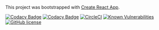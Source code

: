This project was bootstrapped with [Create React App](https://github.com/facebook/create-react-app).

[![Codacy Badge](https://app.codacy.com/project/badge/Grade/e4e360ec28ce4c20ac7aad497bf3d88f)](https://www.codacy.com/manual/FaustTheFirst/portfolio/dashboard?utm_source=github.com&amp;utm_medium=referral&amp;utm_content=FaustTheFirst/portfolio&amp;utm_campaign=Badge_Grade)
[![Codacy Badge](https://app.codacy.com/project/badge/Coverage/e4e360ec28ce4c20ac7aad497bf3d88f)](https://www.codacy.com/manual/FaustTheFirst/portfolio/dashboard?utm_source=github.com&utm_medium=referral&utm_content=FaustTheFirst/portfolio&utm_campaign=Badge_Coverage)
[![CircleCI](https://circleci.com/gh/FaustTheFirst/portfolio.svg?style=shield&circle-token=badge)](https://app.circleci.com/pipelines/github/FaustTheFirst/portfolio)
[![Known Vulnerabilities](https://snyk.io/test/github/FaustTheFirst/portfolio/badge.svg)](https://snyk.io/test/github/FaustTheFirst/portfolio)
[![GitHub license](https://img.shields.io/github/license/FaustTheFirst/portfolio.svg)](https://github.com/FaustTheFirst/portfolio/blob/master/LICENSE)
